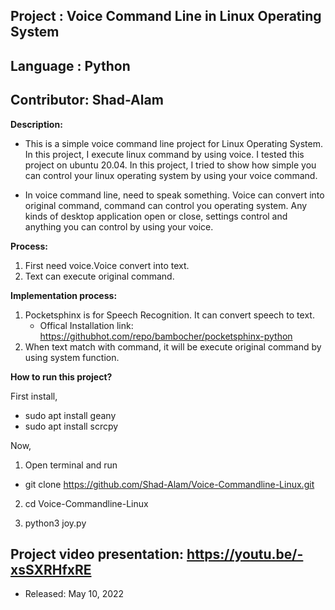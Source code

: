 ## Project    : Voice Command Line in Linux Operating System
## Language   : Python
## Contributor: Shad-Alam

**Description:**

- This is a simple voice command line project for Linux Operating System. In this project, I execute linux command by using voice. I tested this project on ubuntu 20.04. In this project, I tried to show how simple you can control your linux operating system by using your voice command.

- In voice command line, need to speak something. Voice can convert into original command, command can control you operating system. Any kinds of desktop application open or close, settings control and anything you can control by using your voice.

**Process:**
1. First need voice.Voice convert into text.
2. Text can execute original command.

**Implementation process:**
1. Pocketsphinx is for Speech Recognition. It can convert speech to text.
   - Offical Installation link: https://githubhot.com/repo/bambocher/pocketsphinx-python 
2. When text match with command, it will be execute original command by using system function.

**How to run this project?**

First install,

- sudo apt install geany
- sudo apt install scrcpy

Now,

1. Open terminal and run
  - git clone https://github.com/Shad-Alam/Voice-Commandline-Linux.git
  
2. cd Voice-Commandline-Linux

3. python3 joy.py

## Project video presentation: https://youtu.be/-xsSXRHfxRE

* Released: May 10, 2022
